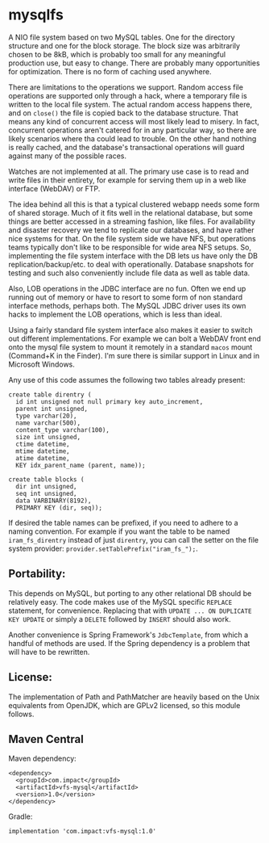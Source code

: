 mysqlfs
=======

A NIO file system based on two MySQL tables. One for the directory
structure and one for the block storage. The block size was
arbitrarily chosen to be 8kB, which is probably too small for any
meaningful production use, but easy to change. There are probably
many opportunities for optimization. There is no form of caching
used anywhere.

There are limitations to the operations we support. Random access file
operations are supported only through a hack, where a temporary file
is written to the local file system. The actual random access happens
there, and on `close()` the file is copied back to the database
structure. That means any kind of concurrent access will most likely
lead to misery. In fact, concurrent operations aren't catered for in
any particular way, so there are likely scenarios where tha could lead
to trouble. On the other hand nothing is really cached, and the
database's transactional operations will guard against many of the
possible races.

Watches are not implemented at all. The primary use case is to read
and write files in their entirety, for example for serving them up in
a web like interface (WebDAV) or FTP.

The idea behind all this is that a typical clustered webapp needs some
form of shared storage. Much of it fits well in the relational
database, but some things are better accessed in a streaming fashion,
like files. For availability and disaster recovery we tend to
replicate our databases, and have rather nice systems for that. On the
file system side we have NFS, but operations teams typically don't
like to be responsible for wide area NFS setups. So, implementing the
file system interface with the DB lets us have only the DB
replication/backup/etc. to deal with operationally. Database snapshots
for testing and such also conveniently include file data as well as
table data.

Also, LOB operations in the JDBC interface are no fun. Often we end up
running out of memory or have to resort to some form of non standard
interface methods, perhaps both. The MySQL JDBC driver uses its own
hacks to implement the LOB operations, which is less than ideal.

Using a fairly standard file system interface also makes it easier to
switch out different implementations. For example we can bolt a WebDAV
front end onto the mysql file system to mount it remotely in a standard
`macos` mount (Command+K in the Finder). I'm sure there is similar
support in Linux and in Microsoft Windows.


Any use of this code assumes the following two tables already present:

```
create table direntry (
  id int unsigned not null primary key auto_increment,
  parent int unsigned,
  type varchar(20),
  name varchar(500),
  content_type varchar(100),
  size int unsigned,
  ctime datetime,
  mtime datetime,
  atime datetime,
  KEY idx_parent_name (parent, name));

create table blocks (
  dir int unsigned,
  seq int unsigned,
  data VARBINARY(8192),
  PRIMARY KEY (dir, seq));

```

If desired the table names can be prefixed, if you need to adhere to a
naming convention. For example if you want the table to be named
`iram_fs_direntry` instead of just `direntry`, you can call the setter
on the file system provider: `provider.setTablePrefix("iram_fs_");`.


Portability:
------------

This depends on MySQL, but porting to any other relational DB should be
relatively easy. The code makes use of the MySQL specific `REPLACE`
statement, for convenience. Replacing that with `UPDATE ... ON DUPLICATE KEY UPDATE`
or simply a `DELETE` followed by `INSERT` should also work.

Another convenience is Spring Framework's `JdbcTemplate`, from which a handful
of methods are used. If the Spring dependency is a problem that will have to be
rewritten.


License:
--------

The implementation of Path and PathMatcher are heavily based on the
Unix equivalents from OpenJDK, which are GPLv2 licensed, so this module
follows.


Maven Central
-------------

Maven dependency:

```
<dependency>
  <groupId>com.impact</groupId>
  <artifactId>vfs-mysql</artifactId>
  <version>1.0</version>
</dependency>
```

Gradle:

```
implementation 'com.impact:vfs-mysql:1.0'
```

